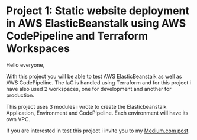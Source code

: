 # Project 1: Static website deployment in AWS ElasticBeanstalk using AWS CodePipeline and Terraform Workspaces

Hello everyone,

With this project you will be able to test AWS ElasticBeanstalk as well as AWS CodePipeline. The IaC is handled using Terraform and for this project i have also used 2 workspaces, one for development and another for production.

This project uses 3 modules i wrote to create the Elasticbeanstalk Application, Environment and CodePipeline. Each environment will have its own VPC.

If you are interested in test this project i invite you to my [Medium.com post](https://medium.com/@cristian.dente/static-website-deployment-in-aws-elasticbeastalk-using-aws-codepipeline-and-terraform-workspaces-4a76a98598d6). 